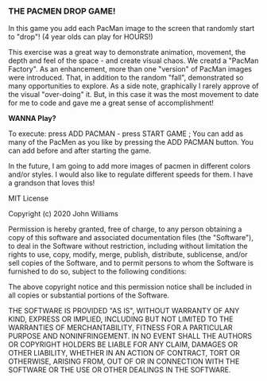 ### **THE PACMEN DROP GAME!**

In this game you add each PacMan image to the screen that randomly start to "drop"!  (4 year olds can play for HOURS!)

This exercise was a great way to demonstrate animation, movement, the depth and feel of the space - and create visual chaos.  We creatd a "PacMan Factory". As an enhancement, more than one "version" of PacMan images were introduced.  That, in addition to the random "fall", demonstrated so many opportunities to explore.  As a side note, graphically I rarely approve of the visual "over-doing" it.  But, in this case it was the most movement to date for me to code and gave me a great sense of accomplishment!

**WANNA Play?**

To execute: press ADD PACMAN  - press START GAME ; You can add as many of the PacMen as you like by pressing the ADD PACMAN button.  You can add before and after starting the game.

In the future, I am going to add more images of pacmen in different colors and/or styles.  I would also like to regulate different speeds for them.  I have a grandson that loves this!



MIT License

Copyright (c) 2020 John Williams

Permission is hereby granted, free of charge, to any person obtaining a copy
of this software and associated documentation files (the "Software"), to deal
in the Software without restriction, including without limitation the rights
to use, copy, modify, merge, publish, distribute, sublicense, and/or sell
copies of the Software, and to permit persons to whom the Software is
furnished to do so, subject to the following conditions:

The above copyright notice and this permission notice shall be included in all
copies or substantial portions of the Software.

THE SOFTWARE IS PROVIDED "AS IS", WITHOUT WARRANTY OF ANY KIND, EXPRESS OR
IMPLIED, INCLUDING BUT NOT LIMITED TO THE WARRANTIES OF MERCHANTABILITY,
FITNESS FOR A PARTICULAR PURPOSE AND NONINFRINGEMENT. IN NO EVENT SHALL THE
AUTHORS OR COPYRIGHT HOLDERS BE LIABLE FOR ANY CLAIM, DAMAGES OR OTHER
LIABILITY, WHETHER IN AN ACTION OF CONTRACT, TORT OR OTHERWISE, ARISING FROM,
OUT OF OR IN CONNECTION WITH THE SOFTWARE OR THE USE OR OTHER DEALINGS IN THE
SOFTWARE.
